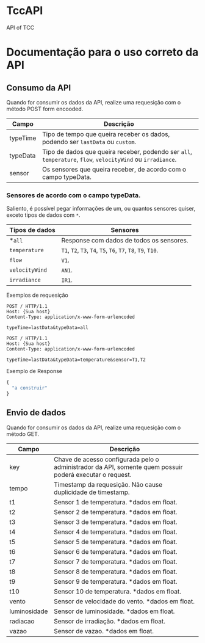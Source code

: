 # TccAPI
 API of TCC


# Documentação para o uso correto da API

## Consumo da API

Quando for consumir os dados da API, realize uma requesição com o método POST form encooded.

Campo | Descrição
------|------------
typeTime | Tipo de tempo que queira receber os dados, podendo ser `lastData` ou `custom`.
typeData | Tipo de dados que queira receber, podendo ser `all`, `temperature`, `flow`, `velocityWind` ou `irradiance`.
sensor | Os sensores que queira receber, de acordo com o campo typeData.



### Sensores de acordo com o campo typeData.
Saliento, é possível pegar informações de um, ou quantos sensores quiser, exceto tipos de dados com `*`.

Tipos de dados | Sensores
------|------------
*`all` | Response com dados de todos os sensores.
`temperature` | `T1`, `T2`, `T3`, `T4`, `T5`, `T6`, `T7`, `T8`, `T9`, `T10`.
`flow` | `V1`.
`velocityWind` | `AN1`.
`irradiance` | `IR1`.


Exemplos de requesição

````
POST / HTTP/1.1
Host: {Sua host}
Content-Type: application/x-www-form-urlencoded

typeTime=lastData&typeData=all
````

````
POST / HTTP/1.1
Host: {Sua host}
Content-Type: application/x-www-form-urlencoded

typeTime=lastData&typeData=temperature&sensor=T1,T2
````

Exemplo de Response

```javascript
{
  "a construir"
}
```

## Envio de dados

Quando for consumir os dados da API, realize uma requesição com o método GET.

Campo | Descrição
------|------------
key | Chave de acesso configurada pelo o administrador da API, somente quem possuir poderá executar o request.
tempo | Timestamp da requesição. Não cause duplicidade de timestamp.
t1 | Sensor 1 de temperatura. *dados em float.
t2 | Sensor 2 de temperatura. *dados em float.
t3 | Sensor 3 de temperatura. *dados em float.
t4 | Sensor 4 de temperatura. *dados em float.
t5 | Sensor 5 de temperatura. *dados em float.
t6 | Sensor 6 de temperatura. *dados em float.
t7 | Sensor 7 de temperatura. *dados em float.
t8 | Sensor 8 de temperatura. *dados em float.
t9 | Sensor 9 de temperatura. *dados em float.
t10 | Sensor 10 de temperatura. *dados em float.
vento | Sensor de velocidade do vento. *dados em float.
luminosidade | Sensor de luminosidade. *dados em float.
radiacao | Sensor de irradiação. *dados em float.
vazao | Sensor de vazao. *dados em float.
